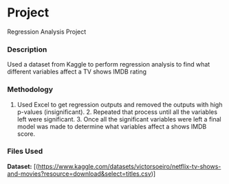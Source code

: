# Project
Regression Analysis Project
### Description
Used a dataset from Kaggle to perform regression analysis to find what different variables affect a TV shows IMDB rating
### Methodology
1. Used Excel to get regression outputs and removed the outputs with high p-values (insignificant). 2. Repeated that process until all the variables left were significant. 3. Once all the significant variables were left a final model was made to determine what variables affect a shows IMDB score.
### Files Used
**Dataset:** [(https://www.kaggle.com/datasets/victorsoeiro/netflix-tv-shows-and-movies?resource=download&select=titles.csv)]
